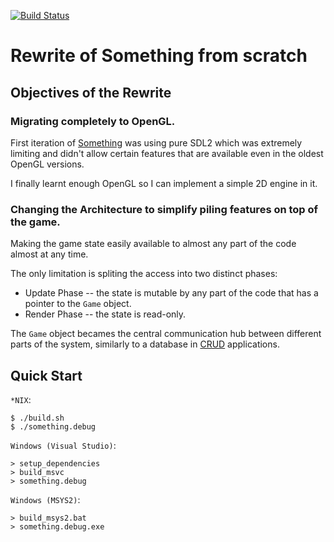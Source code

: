 [![Build Status](https://github.com/tsoding/something-rewrite/workflows/CI/badge.svg)](https://github.com/tsoding/something-rewrite/actions)

# Rewrite of Something from scratch

## Objectives of the Rewrite

### Migrating completely to OpenGL.

First iteration of [Something](https://github.com/tsoding/something) was using pure SDL2 which was extremely limiting and didn't allow certain features that are available even in the oldest OpenGL versions.

I finally learnt enough OpenGL so I can implement a simple 2D engine in it.

### Changing the Architecture to simplify piling features on top of the game.

Making the game state easily available to almost any part of the code almost at any time.

The only limitation is spliting the access into two distinct phases:
- Update Phase -- the state is mutable by any part of the code that has a pointer to the `Game` object.
- Render Phase -- the state is read-only.

The `Game` object becames the central communication hub between different parts of the system, similarly to a database in [CRUD](https://en.wikipedia.org/wiki/Create,_read,_update_and_delete) applications.

## Quick Start

`*NIX`:
```console
$ ./build.sh
$ ./something.debug
```

`Windows (Visual Studio)`:
```
> setup_dependencies
> build_msvc
> something.debug
```

`Windows (MSYS2)`:

```regular windows console (cmd)
> build_msys2.bat
> something.debug.exe
```

